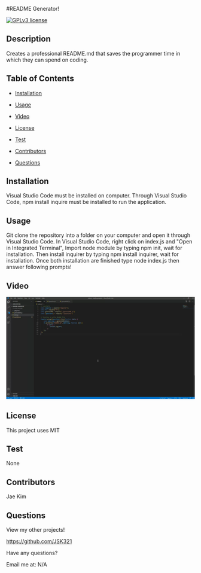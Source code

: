 #README Generator!

[![GPLv3 license](https://img.shields.io/badge/License-MIT-blue.svg)](http://perso.crans.org/besson/LICENSE.html)

## Description
Creates a professional README.md that saves the programmer time in which they can spend on coding.
        
## Table of Contents
- [Installation](#installation)

- [Usage](#usage)

- [Video](#video)

- [License](#license)

- [Test](#test)

- [Contributors](#contributors)

- [Questions](#questions)

    
## Installation
Visual Studio Code must be installed on computer. Through Visual Studio Code, npm install inquire must be installed to run the application.

## Usage
Git clone the repository into a folder on your computer and open it through Visual Studio Code. In Visual Studio Code, right click on index.js and "Open in Integrated Terminal", Import node module by typing npm init, wait for installation. Then install inquirer by typing npm install inquirer, wait for installation. Once both installation are finished type node index.js then answer following prompts!

## Video
[![Walkthrough video](./Assets/readmegenerator.png)](https://drive.google.com/file/d/1Z4yQRB9tfZVOv8Raa6Km_XmTpNpjKQVN/view)

## License
This project uses MIT

## Test
None

## Contributors
Jae Kim

## Questions
View my other projects!

https://github.com/JSK321

Have any questions?

Email me at: N/A